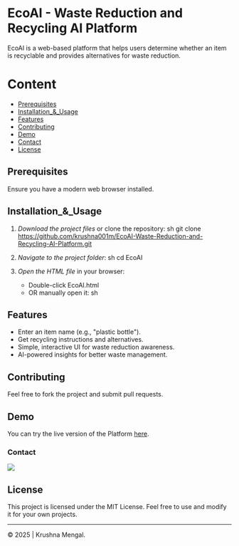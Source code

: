 # EcoAI - Waste Reduction and Recycling AI Platform

EcoAI is a web-based platform that helps users determine whether an item is recyclable and provides alternatives for waste reduction.


# Content
- [Prerequisites](#Prerequisites)
- [Installation_&_Usage](#Installation_&_Usage)
- [Features](#Features)
- [Contributing](#Contributing)
- [Demo](#Demo)
- [Contact](#Contact)
- [License](#License)
## Prerequisites

Ensure you have a modern web browser installed.

## Installation_&_Usage

1. *Download the project files* or clone the repository:
   sh
   git clone https://github.com/krushna001m/EcoAI-Waste-Reduction-and-Recycling-AI-Platform.git
   
2. *Navigate to the project folder*:
   sh
   cd EcoAI
   
3. *Open the HTML file* in your browser:
   - Double-click EcoAI.html
   - OR manually open it:
     sh
  
     

## Features

- Enter an item name (e.g., "plastic bottle").
- Get recycling instructions and alternatives.
- Simple, interactive UI for waste reduction awareness.
- AI-powered insights for better waste management.

## Contributing

Feel free to fork the project and submit pull requests.

## Demo

You can try the live version of the Platform [here](https://krushna001m.github.io/EcoAI-Waste-Reduction-and-Recycling-AI-Platform/).

### Contact

<a href="https://github.com/krushna001m"><img src="https://img.shields.io/badge/-GitHub-181717?style=flat&logo=github&logoColor=ffffff"/></a>

## License

This project is licensed under the MIT License. Feel free to use and modify it for your own projects.

---

© 2025 | Krushna Mengal.
